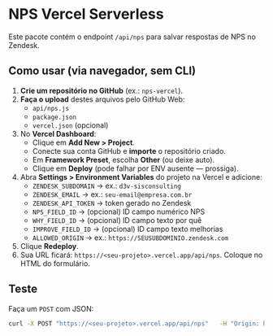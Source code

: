# NPS Vercel Serverless

Este pacote contém o endpoint `/api/nps` para salvar respostas de NPS no Zendesk.

## Como usar (via navegador, sem CLI)
1. **Crie um repositório no GitHub** (ex.: `nps-vercel`).
2. **Faça o upload** destes arquivos pelo GitHub Web:
   - `api/nps.js`
   - `package.json`
   - `vercel.json` (opcional)
3. No **Vercel Dashboard**:
   - Clique em **Add New > Project**.
   - Conecte sua conta GitHub e **importe** o repositório criado.
   - Em **Framework Preset**, escolha **Other** (ou deixe auto).
   - Clique em **Deploy** (pode falhar por ENV ausente — prossiga).
4. Abra **Settings > Environment Variables** do projeto na Vercel e adicione:
   - `ZENDESK_SUBDOMAIN`  → ex.: `d3v-sisconsulting`
   - `ZENDESK_EMAIL`      → ex.: `seu-email@empresa.com.br`
   - `ZENDESK_API_TOKEN`  → token gerado no Zendesk
   - `NPS_FIELD_ID`       → (opcional) ID campo numérico NPS
   - `WHY_FIELD_ID`       → (opcional) ID campo texto por quê
   - `IMPROVE_FIELD_ID`   → (opcional) ID campo texto melhorias
   - `ALLOWED_ORIGIN`     → ex.: `https://SEUSUBDOMINIO.zendesk.com`
5. Clique **Redeploy**.
6. Sua URL ficará: `https://<seu-projeto>.vercel.app/api/nps`. Coloque no HTML do formulário.

## Teste
Faça um `POST` com JSON:
```bash
curl -X POST "https://<seu-projeto>.vercel.app/api/nps"   -H "Origin: https://SEUSUBDOMINIO.zendesk.com"   -H "Content-Type: application/json"   -d '{"ticketId":"123456","score":9,"why":"ótimo","improve":"--"}'
```
